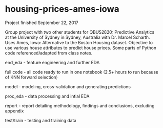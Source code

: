 # housing-prices-ames-iowa

Project finished September 22, 2017

Group project with two other students for QBUS2820: Predictive Analytics at the University of Sydney in Sydney, Australia with Dr. Marcel Scharth. Uses Ames, Iowa: Alternative to the Boston Housing dataset. Objective to use various house attributes to predict house prices. 
Some parts of Python code referenced/adapted from class notes.

end_eda - feature engineering and further EDA

full code - all code ready to run in one notebook (2.5+ hours to run because of KNN forward selection)

model - modeling, cross-validation and generating predictions

proc_eda - data processing and intial EDA

report - report detailing methodology, findings and conclusions, excluding appendix

test/train - testing and training data


